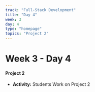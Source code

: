 ```yaml
---
track: "Full-Stack Development"
title: "Day 4"
week: 3
day: 4
type: "homepage"
topics: "Project 2"
---
```



# Week 3 - Day 4

#### Project 2

- **Activity:** Students Work on Project 2

